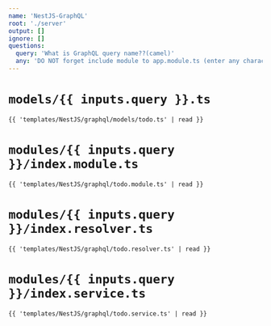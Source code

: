 ```yaml
---
name: 'NestJS-GraphQL'
root: './server'
output: []
ignore: []
questions:
  query: 'What is GraphQL query name??(camel)'
  any: 'DO NOT forget include module to app.module.ts (enter any character and press enter)'
---
```


# `models/{{ inputs.query }}.ts`
```tsx
{{ 'templates/NestJS/graphql/models/todo.ts' | read }}
```

# `modules/{{ inputs.query }}/index.module.ts`
```tsx
{{ 'templates/NestJS/graphql/todo.module.ts' | read }}
```

# `modules/{{ inputs.query }}/index.resolver.ts`
```tsx
{{ 'templates/NestJS/graphql/todo.resolver.ts' | read }}
```

<!-- # `{{ inputs.query }}/index.resolver.spec.ts`
```tsx
{{ 'templates/NestJS/graphql/todo.resolver.spec.ts' | read }}
``` -->

# `modules/{{ inputs.query }}/index.service.ts`
```tsx
{{ 'templates/NestJS/graphql/todo.service.ts' | read }}
```

<!-- # `{{ inputs.query }}/index.service.spec.ts`
```tsx
{{ 'templates/NestJS/graphql/todo.service.spec.ts' | read }}
``` -->
